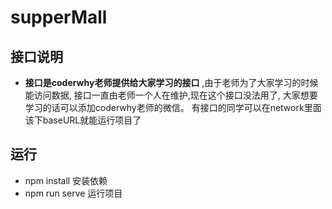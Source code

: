# supperMall

## 接口说明
* **接口是coderwhy老师提供给大家学习的接口** ,由于老师为了大家学习的时候能访问数据, 接口一直由老师一个人在维护,现在这个接口没法用了, 大家想要学习的话可以添加coderwhy老师的微信。
有接口的同学可以在network里面该下baseURL就能运行项目了

## 运行
* npm install 安装依赖
* npm run serve 运行项目

